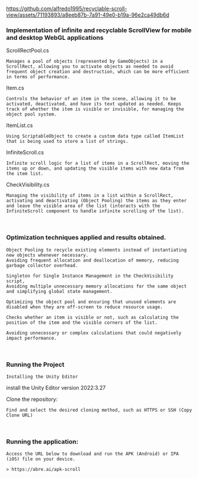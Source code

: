 https://github.com/alfredo1995/recyclable-scroll-view/assets/71193893/a8eeb87b-7a91-49e0-b19a-96e2ca49db6d

<h3> Implementation of infinite and recyclable ScrollView for mobile and desktop WebGL applications </h3>

ScrollRectPool.cs

    Manages a pool of objects (represented by GameObjects) in a ScrollRect, allowing you to activate objects as needed to avoid frequent object creation and destruction, which can be more efficient in terms of performance.

Item.cs

    Controls the behavior of an item in the scene, allowing it to be activated, deactivated, and have its text updated as needed. Keeps track of whether the item is visible or invisible, for managing the object pool system.

ItemList.cs

    Using ScriptableObject to create a custom data type called ItemList that is being used to store a list of strings.

InfiniteScroll.cs

    Infinite scroll logic for a list of items in a ScrollRect, moving the items up or down, and updating the visible items with new data from the item list.

CheckVisibility.cs

    Managing the visibility of items in a list within a ScrollRect, activating and deactivating (Object Pooling) the items as they enter and leave the visible area of ​​the list (interacts with the InfiniteScroll component to handle infinite scrolling of the list).

<br>
<h3> Optimization techniques applied and results obtained. </h3>

    Object Pooling to recycle existing elements instead of instantiating new objects whenever necessary.
    Avoiding frequent allocation and deallocation of memory, reducing garbage collector overhead.

    Singleton for Single Instance Management in the CheckVisibility script,
    Avoiding multiple unnecessary memory allocations for the same object and simplifying global state management.

    Optimizing the object pool and ensuring that unused elements are disabled when they are off-screen to reduce resource usage.

    Checks whether an item is visible or not, such as calculating the position of the item and the visible corners of the list.

    Avoiding unnecessary or complex calculations that could negatively impact performance.

<br>
<h3> Running the Project</h3>

    Installing the Unity Editor

install the Unity Editor version 2022:3.27

Clone the repository:

    Find and select the desired cloning method, such as HTTPS or SSH (Copy Clone URL)

<br>
<h3> Running the application:</h3>

    Access the URL below to download and run the APK (Android) or IPA (iOS) file on your device.
    
    > https://abre.ai/apk-scroll
